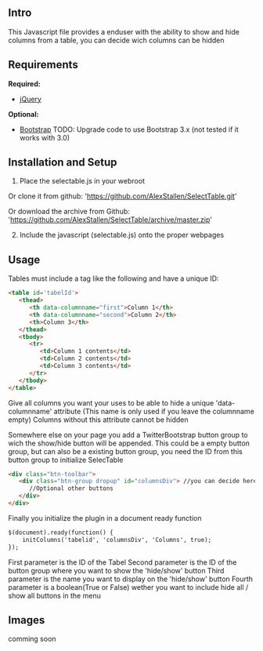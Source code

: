 ## Intro

This Javascript file provides a enduser with the ability to show and hide columns from a table, you can decide wich columns can be hidden


## Requirements

**Required:**

* [jQuery](http://jquery.com/)

**Optional:**

* [Bootstrap](http://getbootstrap.com/2.3.2/) TODO: Upgrade code to use Bootstrap 3.x (not tested if it works with 3.0)


## Installation and Setup

1. Place the selectable.js in your webroot

Or clone it from github: 
'https://github.com/AlexStallen/SelectTable.git'

Or download the archive from Github: 
'https://github.com/AlexStallen/SelectTable/archive/master.zip'


2. Include the javascript (selectable.js) onto the proper webpages



## Usage
Tables must include a <thead> tag like the following and have a unique ID:
```html
<table id='tabelId'>
   <thead>
      <th data-columnname="first">Column 1</th>
      <th data-columnname="second">Column 2</th>
      <th>Column 3</th>
   </thead>
   <tbody>
      <tr>
         <td>Column 1 contents</td>
         <td>Column 2 contents</td>
         <td>Column 3 contents</td>
      </tr>
   </tbody>
</table>
```

Give all columns you want your uses to be able to hide a unique 'data-columnname' attribute (This name is only used if you leave the columnname empty) Columns without this attribute cannot be hidden

Somewhere else on your page you add a TwitterBootstrap button group to wich the show/hide button will be appended. This could be a empty button group, but can also be a existing button group, you need the ID from this button group to initialize SelecTable

```html
<div class="btn-toolbar">
   <div class="btn-group dropup" id="columnsDiv"> //you can decide here if the show/hide menu is a dropup or down
      //Optional other buttons
   </div>
</div>
```

Finally you initialize the plugin in a document ready function

```html
$(document).ready(function() {
    initColumns('tabelid', 'columnsDiv', 'Columns', true);
});
```
First parameter is the ID of the Tabel
Second parameter is the ID of the button group where you want to show the 'hide/show' button
Third parameter is the name you want to display on the 'hide/show' button
Fourth parameter is a boolean(True or False) wether you want to include hide all / show all buttons in the menu


## Images

comming soon